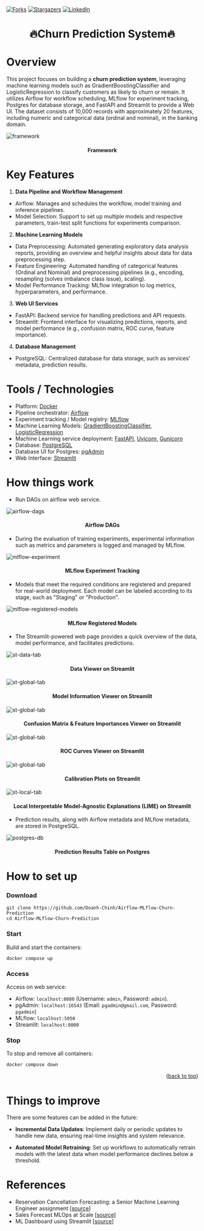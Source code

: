 <a name="readme-top"></a>

[![Forks][forks-shield]][forks-url]
[![Stargazers][stars-shield]][stars-url]
[![LinkedIn][linkedin-shield]][linkedin-url]

<h1 align="center">🔥Churn Prediction System🔥</h1>

# Overview
This project focuses on building a **churn prediction system**, leveraging machine learning models such as GradientBoostingClassifier and LogisticRegression to classify customers as likely to churn or remain. It utilizes Airflow for workflow scheduling, MLflow for experiment tracking, Postgres for database storage, and FastAPI and Streamlit to provide a Web UI. The dataset consists of 10,000 records with approximately 20 features, including numeric and categorical data (ordinal and nominal), in the banking domain.

![framework](assets/framework-churn-prediction.png)
<h4 align="center">Framework</h4>

# Key Features
1. **Data Pipeline and Workflow Management**
- Airflow: Manages and schedules the workflow, model training and inference pipelines.
- Model Selection: Support to set up multiple models and respective parameters, train-test split functions for experiments comparison.
2. **Machine Learning Models**
- Data Preprocessing: Automated generating exploratory data analysis reports, providing an overview and helpful insights about data for data preprocessing step.
- Feature Engineering: Automated handling of categorical features (Ordinal and Nominal) and preprocessing pipelines (e.g., encoding, resampling (solves imbalance class issue), scaling).
- Model Performance Tracking: MLflow integration to log metrics, hyperparameters, and performance.
3. **Web UI Services**
- FastAPI: Backend service for handling predictions and API requests.
- Streamlit: Frontend interface for visualizing predictions, reports, and model performance (e.g., confusion matrix, ROC curve, feature importance).
4. **Database Management**
- PostgreSQL: Centralized database for data storage, such as services' metadata, prediction results.
# Tools / Technologies
- Platform: [Docker](https://www.docker.com/)
- Pipeline orchestrator: [Airflow](https://airflow.apache.org/)
- Experiment tracking / Model registry: [MLflow](https://mlflow.org/)
- Machine Learning Models: [GradientBoostingClassifier](https://scikit-learn.org/stable/modules/generated/sklearn.ensemble.GradientBoostingClassifier.html), [LogisticRegression](https://scikit-learn.org/1.5/modules/generated/sklearn.linear_model.LogisticRegression.html)
- Machine Learning service deployment: [FastAPI](https://fastapi.tiangolo.com/), [Uvicorn](https://www.uvicorn.org/), [Gunicorn](https://gunicorn.org/)
- Database: [PostgreSQL](https://www.postgresql.org/)
- Database UI for Postgres: [pgAdmin](https://www.pgadmin.org/)
- Web Interface: [Streamlit](https://streamlit.io/)

# How things work

- Run DAGs on airflow web service.

![airflow-dags](assets/airflow-dags.png)
<h4 align="center">Airflow DAGs</h4>

- During the evaluation of training experiments, experimental information such as metrics and parameters is logged and managed by MLflow.

![mlflow-experiment](assets/mlflow-experiments.png)
<h4 align="center">MLflow Experiment Tracking</h4>

- Models that meet the required conditions are registered and prepared for real-world deployment. Each model can be labeled according to its stage, such as "Staging" or "Production".

![mlflow-registered-models](assets/mlflow-resgistered-models.png)
<h4 align="center">MLflow Registered Models</h4>

- The Streamlit-powered web page provides a quick overview of the data, model performance, and facilitates predictions.

![st-data-tab](assets/st-data-tab.png)
<h4 align="center">Data Viewer on Streamlit</h4>

![st-global-tab](assets/st-glper1.png)
<h4 align="center">Model Information Viewer on Streamlit</h4>

![st-global-tab](assets/st-glper2.png)
<h4 align="center">Confusion Matrix & Feature Importances Viewer on Streamlit</h4>

![st-global-tab](assets/st-glper3.png)
<h4 align="center">ROC Curves Viewer on Streamlit</h4>

![st-global-tab](assets/st-glper4.png)
<h4 align="center">Calibration Plots on Streamlit</h4>

![st-local-tab](assets/st-loper1.png)
<h4 align="center">Local Interpretable Model-Agnostic Explanations (LIME) on Streamlit</h4>

- Prediction results, along with Airflow metadata and MLflow metadata, are stored in PostgreSQL.

![postgres-db](assets/postgre-db.png)
<h4 align="center">Prediction Results Table on Postgres</h4>


# How to set up
### Download
```
git clone https://github.com/Doanh-Chinh/Airflow-MLflow-Churn-Prediction
cd Airflow-MLflow-Churn-Prediction
```
### Start
Build and start the containers:
```
docker compose up
```
### Access
Access on web service:

- Airflow: `localhost:8080` (Username: `admin`, Password: `admin`).  
- pgAdmin: `localhost:16543` (Email: `pgadmin@gmail.com`, Password: `pgadmin`)
- MLflow: `localhost:5050`
- Streamlit: `localhost:8000`
### Stop
To stop and remove all containers:
```
docker compose down
```


<p align="right">(<a href="#readme-top">back to top</a>)</p>

# Things to improve
There are some features can be added in the future:
- **Incremental Data Updates**: Implement daily or periodic updates to handle new data, ensuring real-time insights and system relevance.

- **Automated Model Retraining**: Set up workflows to automatically retrain models with the latest data when model performance declines below a threshold.
# References
- Reservation Cancellation Forecasting: a Senior Machine Learning Engineer assignment [[source](https://github.com/jeremyarancio/reservation_cancellation_prediction)]
- Sales Forecast MLOps at Scale [[source](https://github.com/jomariya23156/sales-forecast-mlops-at-scale/tree/master)]
- ML Dashboard using Streamlit [[source](https://www.youtube.com/watch?v=gdNknCDf2LU)]


<!-- Badges -->
[forks-shield]: https://img.shields.io/github/forks/Doanh-Chinh/Airflow-ETL-AdventureWorks.svg?style=for-the-badge
[forks-url]: https://github.com/Doanh-Chinh/Airflow-ETL-AdventureWorks/network/members
[stars-shield]: https://img.shields.io/github/stars/Doanh-Chinh/Airflow-ETL-AdventureWorks.svg?style=for-the-badge
[stars-url]: https://github.com/Doanh-Chinh/Airflow-ETL-AdventureWorks/stargazers
[linkedin-shield]: https://img.shields.io/badge/LinkedIn-Profile-blue?style=for-the-badge&logo=linkedin
[linkedin-url]: https://www.linkedin.com/in/chinh-luong-doanh/